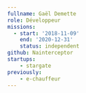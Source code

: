 ```yaml
---
fullname: Gaël Demette
role: Développeur
missions:
  - start: '2018-11-09'
    end: '2020-12-31'
    status: independent
github: Nainterceptor
startups:
    - stargate
previously:
    - e-chauffeur
---
```


